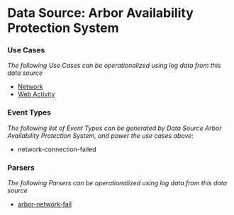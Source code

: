 Data Source: Arbor Availability Protection System
=================================================

### Use Cases

_The following Use Cases can be operationalized using log data from this data source_

* [Network](usecase_network.md)
* [Web Activity](usecase_web_activity.md)


### Event Types

_The following list of Event Types can be generated by Data Source Arbor Availability Protection System, and power the use cases above:_

- network-connection-failed


### Parsers

_The following Parsers can be operationalized using log data from this data source_

* [arbor-network-fail](parserContent_arbor-network-fail.md)
